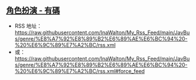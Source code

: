 ## [角色扮演 - 有碼](https://www.javbus.com/genre/1)
 - RSS 地址：https://raw.githubusercontent.com/InaWalton/My_Rss_Feed/main/JavBus/genre/%E8%A7%92%E8%89%B2%E6%89%AE%E6%BC%94%20-%20%E6%9C%89%E7%A2%BC/rss.xml
 - 或：https://raw.githubusercontent.com/InaWalton/My_Rss_Feed/main/JavBus/genre/%E8%A7%92%E8%89%B2%E6%89%AE%E6%BC%94%20-%20%E6%9C%89%E7%A2%BC/rss.xml#force_feed